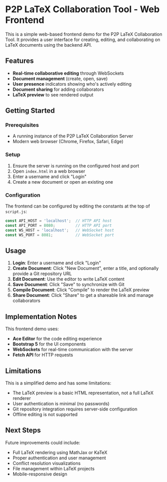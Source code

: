 # P2P LaTeX Collaboration Tool - Web Frontend

This is a simple web-based frontend demo for the P2P LaTeX Collaboration Tool. It provides a user interface for creating, editing, and collaborating on LaTeX documents using the backend API.

## Features

- **Real-time collaborative editing** through WebSockets
- **Document management** (create, open, save)
- **User presence** indicators showing who's actively editing
- **Document sharing** for adding collaborators
- **LaTeX preview** to see rendered output

## Getting Started

### Prerequisites

- A running instance of the P2P LaTeX Collaboration Server
- Modern web browser (Chrome, Firefox, Safari, Edge)

### Setup

1. Ensure the server is running on the configured host and port
2. Open `index.html` in a web browser
3. Enter a username and click "Login"
4. Create a new document or open an existing one

### Configuration

The frontend can be configured by editing the constants at the top of `script.js`:

```javascript
const API_HOST = 'localhost';  // HTTP API host
const API_PORT = 8080;         // HTTP API port
const WS_HOST = 'localhost';   // WebSocket host
const WS_PORT = 8081;          // WebSocket port
```

## Usage

1. **Login**: Enter a username and click "Login"
2. **Create Document**: Click "New Document", enter a title, and optionally provide a Git repository URL
3. **Edit Document**: Use the editor to write LaTeX content
4. **Save Document**: Click "Save" to synchronize with Git
5. **Compile Document**: Click "Compile" to render the LaTeX preview
6. **Share Document**: Click "Share" to get a shareable link and manage collaborators

## Implementation Notes

This frontend demo uses:

- **Ace Editor** for the code editing experience
- **Bootstrap 5** for the UI components
- **WebSockets** for real-time communication with the server
- **Fetch API** for HTTP requests

## Limitations

This is a simplified demo and has some limitations:

- The LaTeX preview is a basic HTML representation, not a full LaTeX renderer
- User authentication is minimal (no passwords)
- Git repository integration requires server-side configuration
- Offline editing is not supported

## Next Steps

Future improvements could include:

- Full LaTeX rendering using MathJax or KaTeX
- Proper authentication and user management
- Conflict resolution visualizations
- File management within LaTeX projects
- Mobile-responsive design
